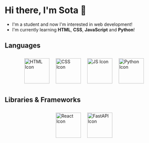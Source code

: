 # Hi there, I'm Sota 👋
- I'm a student and now I'm interested in web development!  
- I'm currently learning **HTML**, **CSS**, **JavaScript** and **Python**!  

## Languages
<div style="display: flex; justify-content: center;">
  <!-- HTML Icon -->
  <img src="https://cdn.jsdelivr.net/gh/devicons/devicon@latest/icons/html5/html5-original.svg" alt="HTML Icon" style="width: 80px; height: 80px; margin: 10px" />
  <!-- CSS Icon -->
  <img src="https://cdn.jsdelivr.net/gh/devicons/devicon@latest/icons/css3/css3-original.svg" alt="CSS Icon" style="width: 80px; height: 80px; margin: 10px" />
  <!-- JS Icon -->
  <img src="https://cdn.jsdelivr.net/gh/devicons/devicon@latest/icons/javascript/javascript-original.svg" alt="JS Icon" style="width: 80px; height: 80px; margin: 10px" />
  <!-- Python Icon -->
  <img src="https://cdn.jsdelivr.net/gh/devicons/devicon@latest/icons/python/python-original.svg" alt="Python Icon" style="width: 80px; height: 80px; margin: 10px" />
</div>

## Libraries & Frameworks
<div style="display: flex; justify-content: center;">
  <!-- React Icon -->
  <img src="https://cdn.jsdelivr.net/gh/devicons/devicon@latest/icons/react/react-original.svg" alt="React Icon" style="width: 80px; height: 80px; margin: 10px" />
  <!-- FastAPI Icon -->
  <img src="https://cdn.jsdelivr.net/gh/devicons/devicon@latest/icons/fastapi/fastapi-original.svg" alt="FastAPI Icon" style="width: 80px; height: 80px; margin: 10px" />
</div>